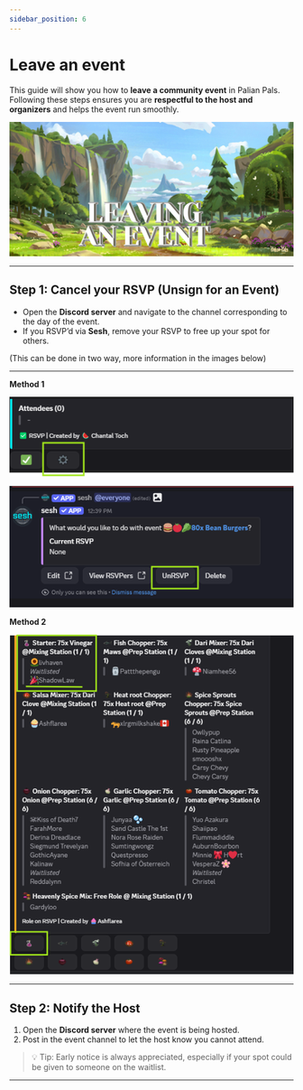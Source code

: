 ```yaml
---
sidebar_position: 6
---
```


# Leave an event

This guide will show you how to **leave a community event** in Palian Pals.  
Following these steps ensures you are **respectful to the host and organizers** and helps the event run smoothly.

![Leave Event](./img/leave_event.png)  

---

## Step 1: Cancel your RSVP (Unsign for an Event)

- Open the **Discord server** and navigate to the channel corresponding to the day of the event.
- If you RSVP’d via **Sesh**, remove your RSVP to free up your spot for others.

(This can be done in two way, more information in the images below)

---

**Method 1**

![UNRSVP Wheel Example](./img/unrsvp-wheel.png) 

![UNRSVP Button Example](./img/unrsvp.png) 

**Method 2**

![UNRSVP Button Example](./img/unrsvp2.png) 

---

## Step 2: Notify the Host

1. Open the **Discord server** where the event is being hosted.  
2. Post in the event channel to let the host know you cannot attend.  

> 💡 Tip: Early notice is always appreciated, especially if your spot could be given to someone on the waitlist.

---
